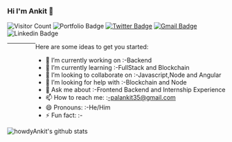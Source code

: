 ### Hi I'm Ankit 👋

  ![Visitor Count](https://rebrand.ly/bvpfrng)
  ![Portfolio Badge](https://img.shields.io/website?color=blue&label=Portfolio&style=flat-square&up_message=Online&url=http%3A%2F%2Fhowdyankit.xyz%2F)
  [![Twitter Badge](https://img.shields.io/badge/-howdy_ankit-1ca0f1?style=flat-square&logo=twitter&logoColor=white&link=https://twitter.com/howdy_ankit)](https://twitter.com/howdy_ankit)
  [![Gmail Badge](https://img.shields.io/badge/-palankit35@gmail.com-c14438?style=flat-square&logo=Gmail&logoColor=white&link=mailto:palankit35@gmail.com)](mailto:palankit35@gmail.com)
  ![Linkedin Badge](https://img.shields.io/badge/Ankitpal-blue?style=flat-square&logo=Linkedin&logoColor=white&link=https://www.linkedin.com/in/ankit-pal-632a72109/)
  
  <!-- <img align="right" width="400" height="250" src="https://user-images.githubusercontent.com/40737659/93005061-f725a780-f56a-11ea-9f99-348a0511b7cf.gif"> -->

<div style="float:right"> 
Here are some ideas to get you started:
  
- 🔭 I’m currently working on :-Backend 
- 🌱 I’m currently learning :-FullStack and Blockchain 
- 👯 I’m looking to collaborate on :-Javascript,Node and Angular
- 🤔 I’m looking for help with :-Blockchain and Node
- 💬 Ask me about :-Frontend Backend and Internship Experience
- 📫 How to reach me: :-palankit35@gmail.com 
- 😄 Pronouns: :-He/Him
- ⚡ Fun fact: :-
</div>


---

![howdyAnkit's github stats](https://github-readme-stats.vercel.app/api?username=howdyAnkit&show_icons=true)

